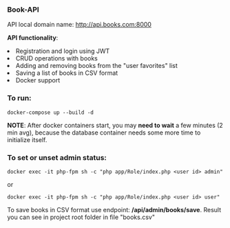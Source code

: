 ### Book-API
API local domain name: http://api.books.com:8000

**API functionality**:
<li>Registration and login using JWT</li>
<li>CRUD operations with books</li>
<li>Adding and removing books from the "user favorites" list</li>
<li>Saving a list of books in CSV format</li>
<li>Docker support</li>

### To run:
````
docker-compose up --build -d
````
**NOTE**: After docker containers start, you may **need to wait** a few minutes (2 min avg), because the database container needs some more time to initialize itself.

### To set or unset admin status:
````
docker exec -it php-fpm sh -c "php app/Role/index.php <user id> admin"
````
or
````
docker exec -it php-fpm sh -c "php app/Role/index.php <user id> user"
````

To save books in CSV format use endpoint:
__/api/admin/books/save__. Result you can see in project root folder in file "books.csv"
